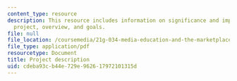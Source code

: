 ```yaml
---
content_type: resource
description: This resource includes information on significance and importance of
  project, overview, and goals.
file: null
file_location: /coursemedia/21g-034-media-education-and-the-marketplace-fall-2005/cdeba93cb44e729e962617972101315d_MIT21G_034F05_openkenya.pdf
file_type: application/pdf
resourcetype: Document
title: Project description
uid: cdeba93c-b44e-729e-9626-17972101315d
---
```

